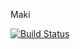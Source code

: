 Maki

[![Build Status](https://dev.azure.com/mehalick/Maki/_apis/build/status/maki?branchName=master)](https://dev.azure.com/mehalick/Maki/_build/latest?definitionId=2&branchName=master)